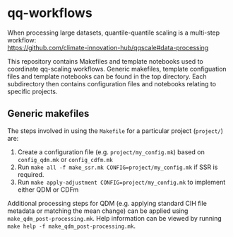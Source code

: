 # qq-workflows

When processing large datasets,
quantile-quantile scaling is a multi-step workflow:  
https://github.com/climate-innovation-hub/qqscale#data-processing

This repository contains Makefiles and template notebooks used to coordinate qq-scaling workflows.
Generic makefiles, template configuation files and template notebooks can be found in the top directory.
Each subdirectory then contains configuration files and notebooks relating to specific projects.

## Generic makefiles

The steps involved in using the `Makefile` for a particular project (`project/`) are:
1. Create a configuration file (e.g. `project/my_config.mk`) based on `config_qdm.mk` or `config_cdfm.mk`
1. Run `make all -f make_ssr.mk CONFIG=project/my_config.mk` if SSR is required.
1. Run `make apply-adjustment CONFIG=project/my_config.mk` to implement either QDM or CDFm

Additional processing steps for QDM
(e.g. applying standard CIH file metadata or matching the mean change)
can be applied using `make_qdm_post-processing.mk`.
Help information can be viewed by running `make help -f make_qdm_post-processing.mk`.
